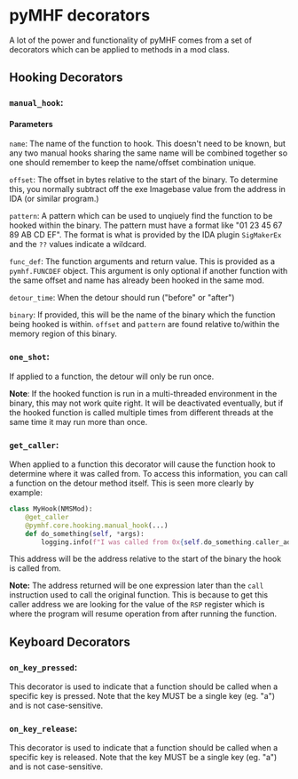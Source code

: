 # pyMHF decorators

A lot of the power and functionality of pyMHF comes from a set of decorators which can be applied to methods in a mod class.

## Hooking Decorators

### `manual_hook`:

#### Parameters

`name`:
    The name of the function to hook. This doesn't need to be known, but any two manual hooks sharing the same name will be combined together so one should remember to keep the name/offset combination unique.

`offset`:
    The offset in bytes relative to the start of the binary.
    To determine this, you normally subtract off the exe Imagebase value from the address in IDA (or similar program.)

`pattern`:
    A pattern which can be used to unqiuely find the function to be hooked within the binary.
    The pattern must have a format like "01 23 45 67 89 AB CD EF".
    The format is what is provided by the IDA plugin `SigMakerEx` and the `??` values indicate a wildcard.

`func_def`:
    The function arguments and return value. This is provided as a `pymhf.FUNCDEF` object.
    This argument is only optional if another function with the same offset and name has already been hooked in the same mod.

`detour_time`:
    When the detour should run ("before" or "after")

`binary`:
    If provided, this will be the name of the binary which the function being hooked is within.
    `offset` and `pattern` are found relative to/within the memory region of this binary.

### `one_shot`:

If applied to a function, the detour will only be run once.

**Note**: If the hooked function is run in a multi-threaded environment in the binary, this may not work quite right. It will be deactivated eventually, but if the hooked function is called multiple times from different threads at the same time it may run more than once.

### `get_caller`:

When applied to a function this decorator will cause the function hook to determine where it was called from.
To access this information, you can call a function on the detour method itself. This is seen more clearly by example:

```py
class MyHook(NMSMod):
    @get_caller
    @pymhf.core.hooking.manual_hook(...)
    def do_something(self, *args):
        logging.info(f"I was called from 0x{self.do_something.caller_address():X}")
```

This address will be the address relative to the start of the binary the hook is called from.

**Note:** The address returned will be one expression later than the `call` instruction used to call the original function. This is because to get this caller address we are looking for the value of the `RSP` register which is where the program will resume operation from after running the function.

## Keyboard Decorators

### `on_key_pressed`:

This decorator is used to indicate that a function should be called when a specific key is pressed. Note that the key MUST be a single key (eg. "a") and is not case-sensitive.

### `on_key_release`:

This decorator is used to indicate that a function should be called when a specific key is released. Note that the key MUST be a single key (eg. "a") and is not case-sensitive.